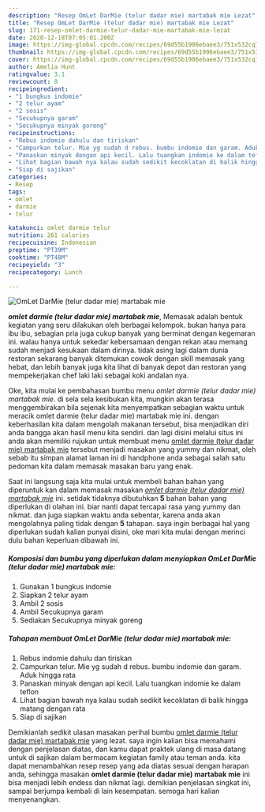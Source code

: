 ```yaml
---
description: "Resep OmLet DarMie (telur dadar mie) martabak mie Lezat"
title: "Resep OmLet DarMie (telur dadar mie) martabak mie Lezat"
slug: 171-resep-omlet-darmie-telur-dadar-mie-martabak-mie-lezat
date: 2020-12-18T07:05:01.200Z
image: https://img-global.cpcdn.com/recipes/69d55b1906ebaee3/751x532cq70/omlet-darmie-telur-dadar-mie-martabak-mie-foto-resep-utama.jpg
thumbnail: https://img-global.cpcdn.com/recipes/69d55b1906ebaee3/751x532cq70/omlet-darmie-telur-dadar-mie-martabak-mie-foto-resep-utama.jpg
cover: https://img-global.cpcdn.com/recipes/69d55b1906ebaee3/751x532cq70/omlet-darmie-telur-dadar-mie-martabak-mie-foto-resep-utama.jpg
author: Amelia Hunt
ratingvalue: 3.1
reviewcount: 8
recipeingredient:
- "1 bungkus indomie"
- "2 telur ayam"
- "2 sosis"
- "Secukupnya garam"
- "Secukupnya minyak goreng"
recipeinstructions:
- "Rebus indomie dahulu dan tiriskan"
- "Campurkan telur. Mie yg sudah d rebus. bumbu indomie dan garam. Aduk hingga rata"
- "Panaskan minyak dengan api kecil. Lalu tuangkan indomie ke dalam teflon"
- "Lihat bagian bawah nya kalau sudah sedikit kecoklatan di balik hingga matang dengan rata"
- "Siap di sajikan"
categories:
- Resep
tags:
- omlet
- darmie
- telur

katakunci: omlet darmie telur 
nutrition: 261 calories
recipecuisine: Indonesian
preptime: "PT39M"
cooktime: "PT48M"
recipeyield: "3"
recipecategory: Lunch

---
```



![OmLet DarMie (telur dadar mie) martabak mie](https://img-global.cpcdn.com/recipes/69d55b1906ebaee3/751x532cq70/omlet-darmie-telur-dadar-mie-martabak-mie-foto-resep-utama.jpg)

<b><i>omlet darmie (telur dadar mie) martabak mie</i></b>, Memasak adalah bentuk kegiatan yang seru dilakukan oleh berbagai kelompok. bukan hanya para ibu ibu, sebagian pria juga cukup banyak yang berminat dengan kegemaran ini. walau hanya untuk sekedar kebersamaan dengan rekan atau memang sudah menjadi kesukaan dalam dirinya. tidak asing lagi dalam dunia restoran sekarang banyak ditemukan cowok dengan skill memasak yang hebat, dan lebih banyak juga kita lihat di banyak depot dan restoran yang mempekerjakan chef laki laki sebagai koki andalan nya.



Oke, kita mulai ke pembahasan bumbu menu <i>omlet darmie (telur dadar mie) martabak mie</i>. di sela sela kesibukan kita, mungkin akan terasa menggembirakan bila sejenak kita menyempatkan sebagian waktu untuk meracik omlet darmie (telur dadar mie) martabak mie ini. dengan keberhasilan kita dalam mengolah makanan tersebut, bisa menjadikan diri anda bangga akan hasil menu kita sendiri. dan lagi disini melalui situs ini anda akan memiliki rujukan untuk membuat menu <u>omlet darmie (telur dadar mie) martabak mie</u> tersebut menjadi masakan yang yummy dan nikmat, oleh sebab itu simpan alamat laman ini di handphone anda sebagai salah satu pedoman kita dalam memasak masakan baru yang enak.


Saat ini langsung saja kita mulai untuk membeli bahan bahan yang diperuntuk kan dalam memasak masakan <u><i>omlet darmie (telur dadar mie) martabak mie</i></u> ini. setidak tidaknya dibutuhkan <b>5</b> bahan bahan yang diperlukan di olahan ini. biar nanti dapat tercapai rasa yang yummy dan nikmat. dan juga siapkan waktu anda sebentar, karena anda akan mengolahnya paling tidak dengan <b>5</b> tahapan. saya ingin berbagai hal yang diperlukan sudah kalian punyai disini, oke mari kita mulai dengan merinci dulu bahan keperluan dibawah ini.

<!--inarticleads1-->

##### Komposisi dan bumbu yang diperlukan dalam menyiapkan OmLet DarMie (telur dadar mie) martabak mie:

1. Gunakan 1 bungkus indomie
1. Siapkan 2 telur ayam
1. Ambil 2 sosis
1. Ambil Secukupnya garam
1. Sediakan Secukupnya minyak goreng




<!--inarticleads2-->

##### Tahapan membuat OmLet DarMie (telur dadar mie) martabak mie:

1. Rebus indomie dahulu dan tiriskan
1. Campurkan telur. Mie yg sudah d rebus. bumbu indomie dan garam. Aduk hingga rata
1. Panaskan minyak dengan api kecil. Lalu tuangkan indomie ke dalam teflon
1. Lihat bagian bawah nya kalau sudah sedikit kecoklatan di balik hingga matang dengan rata
1. Siap di sajikan




Demikianlah sedikit ulasan masakan perihal bumbu <u>omlet darmie (telur dadar mie) martabak mie</u> yang lezat. saya ingin kalian bisa memahami dengan penjelasan diatas, dan kamu dapat praktek ulang di masa datang untuk di sajikan dalam bermacam kegiatan family atau teman anda. kita dapat menambahkan resep resep yang ada diatas sesuai dengan harapan anda, sehingga masakan <b>omlet darmie (telur dadar mie) martabak mie</b> ini bisa menjadi lebih endess dan nikmat lagi. demikian penjelasan singkat ini, sampai berjumpa kembali di lain kesempatan. semoga hari kalian menyenangkan.

